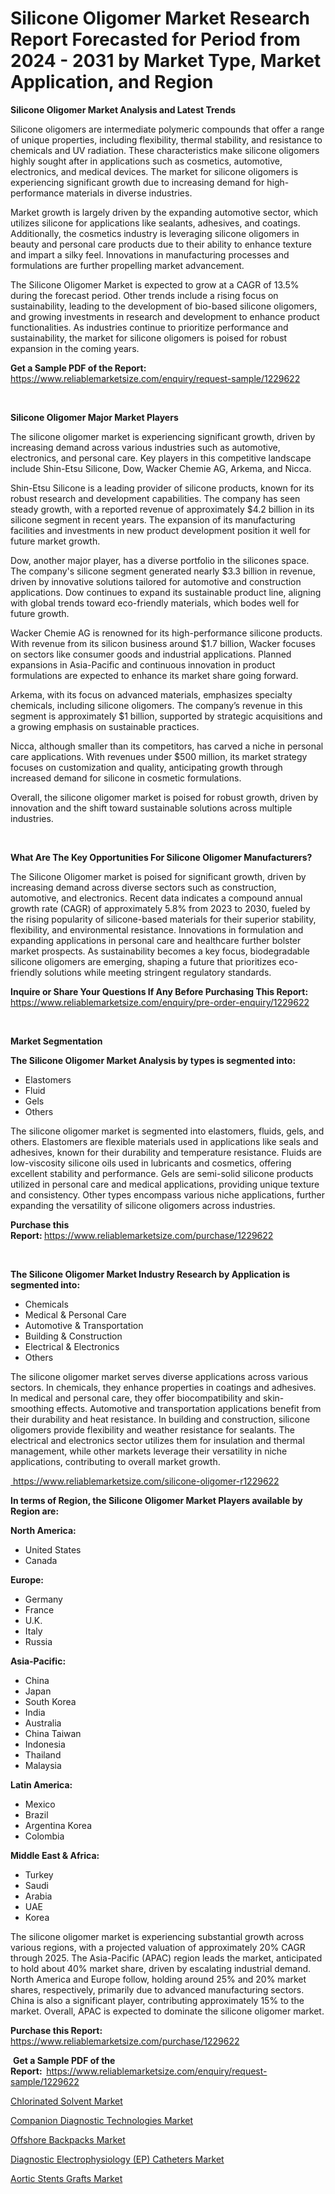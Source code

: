 <p><h1>Silicone Oligomer Market Research Report Forecasted for Period from 2024 -  2031 by Market Type, Market Application, and Region</h1></p><p><strong>Silicone Oligomer Market Analysis and Latest Trends</strong></p>
<p><p>Silicone oligomers are intermediate polymeric compounds that offer a range of unique properties, including flexibility, thermal stability, and resistance to chemicals and UV radiation. These characteristics make silicone oligomers highly sought after in applications such as cosmetics, automotive, electronics, and medical devices. The market for silicone oligomers is experiencing significant growth due to increasing demand for high-performance materials in diverse industries.</p><p>Market growth is largely driven by the expanding automotive sector, which utilizes silicone for applications like sealants, adhesives, and coatings. Additionally, the cosmetics industry is leveraging silicone oligomers in beauty and personal care products due to their ability to enhance texture and impart a silky feel. Innovations in manufacturing processes and formulations are further propelling market advancement.</p><p>The Silicone Oligomer Market is expected to grow at a CAGR of 13.5% during the forecast period. Other trends include a rising focus on sustainability, leading to the development of bio-based silicone oligomers, and growing investments in research and development to enhance product functionalities. As industries continue to prioritize performance and sustainability, the market for silicone oligomers is poised for robust expansion in the coming years.</p></p>
<p><strong>Get a Sample PDF of the Report:&nbsp;</strong> <a href="https://www.reliablemarketsize.com/enquiry/request-sample/1229622?utm_campaign=1131&utm_medium=2&utm_source=Github&utm_content=ia&utm_term=10112024&utm_id=silicone-oligomer">https://www.reliablemarketsize.com/enquiry/request-sample/1229622</a></p>
<p>&nbsp;</p>
<p><strong>Silicone Oligomer Major Market Players</strong></p>
<p><p>The silicone oligomer market is experiencing significant growth, driven by increasing demand across various industries such as automotive, electronics, and personal care. Key players in this competitive landscape include Shin-Etsu Silicone, Dow, Wacker Chemie AG, Arkema, and Nicca.</p><p>Shin-Etsu Silicone is a leading provider of silicone products, known for its robust research and development capabilities. The company has seen steady growth, with a reported revenue of approximately $4.2 billion in its silicone segment in recent years. The expansion of its manufacturing facilities and investments in new product development position it well for future market growth.</p><p>Dow, another major player, has a diverse portfolio in the silicones space. The company's silicone segment generated nearly $3.3 billion in revenue, driven by innovative solutions tailored for automotive and construction applications. Dow continues to expand its sustainable product line, aligning with global trends toward eco-friendly materials, which bodes well for future growth.</p><p>Wacker Chemie AG is renowned for its high-performance silicone products. With revenue from its silicon business around $1.7 billion, Wacker focuses on sectors like consumer goods and industrial applications. Planned expansions in Asia-Pacific and continuous innovation in product formulations are expected to enhance its market share going forward.</p><p>Arkema, with its focus on advanced materials, emphasizes specialty chemicals, including silicone oligomers. The company’s revenue in this segment is approximately $1 billion, supported by strategic acquisitions and a growing emphasis on sustainable practices.</p><p>Nicca, although smaller than its competitors, has carved a niche in personal care applications. With revenues under $500 million, its market strategy focuses on customization and quality, anticipating growth through increased demand for silicone in cosmetic formulations.</p><p>Overall, the silicone oligomer market is poised for robust growth, driven by innovation and the shift toward sustainable solutions across multiple industries.</p></p>
<p>&nbsp;</p>
<p><strong>What Are The Key Opportunities For Silicone Oligomer Manufacturers?</strong></p>
<p><p>The Silicone Oligomer market is poised for significant growth, driven by increasing demand across diverse sectors such as construction, automotive, and electronics. Recent data indicates a compound annual growth rate (CAGR) of approximately 5.8% from 2023 to 2030, fueled by the rising popularity of silicone-based materials for their superior stability, flexibility, and environmental resistance. Innovations in formulation and expanding applications in personal care and healthcare further bolster market prospects. As sustainability becomes a key focus, biodegradable silicone oligomers are emerging, shaping a future that prioritizes eco-friendly solutions while meeting stringent regulatory standards.</p></p>
<p><strong>Inquire or Share Your Questions If Any Before Purchasing This Report:</strong> <a href="https://www.reliablemarketsize.com/enquiry/pre-order-enquiry/1229622?utm_campaign=1131&utm_medium=2&utm_source=Github&utm_content=ia&utm_term=10112024&utm_id=silicone-oligomer">https://www.reliablemarketsize.com/enquiry/pre-order-enquiry/1229622</a></p>
<p>&nbsp;</p>
<p><strong>Market Segmentation</strong></p>
<p><strong>The Silicone Oligomer Market Analysis by types is segmented into:</strong></p>
<p><ul><li>Elastomers</li><li>Fluid</li><li>Gels</li><li>Others</li></ul></p>
<p><p>The silicone oligomer market is segmented into elastomers, fluids, gels, and others. Elastomers are flexible materials used in applications like seals and adhesives, known for their durability and temperature resistance. Fluids are low-viscosity silicone oils used in lubricants and cosmetics, offering excellent stability and performance. Gels are semi-solid silicone products utilized in personal care and medical applications, providing unique texture and consistency. Other types encompass various niche applications, further expanding the versatility of silicone oligomers across industries.</p></p>
<p><strong>Purchase this Report:&nbsp;</strong><a href="https://www.reliablemarketsize.com/purchase/1229622?utm_campaign=1131&utm_medium=2&utm_source=Github&utm_content=ia&utm_term=10112024&utm_id=silicone-oligomer">https://www.reliablemarketsize.com/purchase/1229622</a></p>
<p>&nbsp;</p>
<p><strong>The Silicone Oligomer Market Industry Research by Application is segmented into:</strong></p>
<p><ul><li>Chemicals</li><li>Medical & Personal Care</li><li>Automotive & Transportation</li><li>Building & Construction</li><li>Electrical & Electronics</li><li>Others</li></ul></p>
<p><p>The silicone oligomer market serves diverse applications across various sectors. In chemicals, they enhance properties in coatings and adhesives. In medical and personal care, they offer biocompatibility and skin-smoothing effects. Automotive and transportation applications benefit from their durability and heat resistance. In building and construction, silicone oligomers provide flexibility and weather resistance for sealants. The electrical and electronics sector utilizes them for insulation and thermal management, while other markets leverage their versatility in niche applications, contributing to overall market growth.</p></p>
<p><a href="https://www.reliablemarketsize.com/silicone-oligomer-r1229622?utm_campaign=1131&utm_medium=2&utm_source=Github&utm_content=ia&utm_term=10112024&utm_id=silicone-oligomer">&nbsp;https://www.reliablemarketsize.com/silicone-oligomer-r1229622</a></p>
<p><strong>In terms of Region, the Silicone Oligomer Market Players available by Region are:</strong></p>
<p>
    <p> <strong> North America: </strong>
        <ul>
            <li>United States</li>
            <li>Canada</li>
        </ul>
        </p> 
    <p> <strong> Europe: </strong>
        <ul>
            <li>Germany</li>
            <li>France</li>
            <li>U.K.</li>
            <li>Italy</li>
            <li>Russia</li>
        </ul>
        </p> 
    <p> <strong> Asia-Pacific: </strong>
        <ul>
            <li>China</li>
            <li>Japan</li>
            <li>South Korea</li>
            <li>India</li>
            <li>Australia</li>
            <li>China Taiwan</li>
            <li>Indonesia</li>
            <li>Thailand</li>
            <li>Malaysia</li>
        </ul>
        </p> 
    <p> <strong> Latin America: </strong>
        <ul>
            <li>Mexico</li>
            <li>Brazil</li>
            <li>Argentina Korea</li>
            <li>Colombia</li>
        </ul>
        </p> 
    <p> <strong> Middle East & Africa: </strong>
        <ul>
            <li>Turkey</li>
            <li>Saudi</li>
            <li>Arabia</li>
            <li>UAE</li>
            <li>Korea</li>
        </ul>
    </p>
    </p>
<p><p>The silicone oligomer market is experiencing substantial growth across various regions, with a projected valuation of approximately 20% CAGR through 2025. The Asia-Pacific (APAC) region leads the market, anticipated to hold about 40% market share, driven by escalating industrial demand. North America and Europe follow, holding around 25% and 20% market shares, respectively, primarily due to advanced manufacturing sectors. China is also a significant player, contributing approximately 15% to the market. Overall, APAC is expected to dominate the silicone oligomer market.</p></p>
<p><strong>Purchase this Report: </strong><a href="https://www.reliablemarketsize.com/purchase/1229622?utm_campaign=1131&utm_medium=2&utm_source=Github&utm_content=ia&utm_term=10112024&utm_id=silicone-oligomer">https://www.reliablemarketsize.com/purchase/1229622</a></p>
<p>&nbsp;<strong>Get a Sample PDF of the Report:&nbsp;&nbsp;</strong><a href="https://www.reliablemarketsize.com/enquiry/request-sample/1229622?utm_campaign=1131&utm_medium=2&utm_source=Github&utm_content=ia&utm_term=10112024&utm_id=silicone-oligomer">https://www.reliablemarketsize.com/enquiry/request-sample/1229622</a></p>
<p><strong></strong></p>
<p><p><a href="https://github.com/kandidbn/Market-Research-Report-List-1/blob/main/chlorinated-solvent-market.md?utm_campaign=1131&utm_medium=2&utm_source=Github&utm_content=ia&utm_term=10112024&utm_id=silicone-oligomer">Chlorinated Solvent Market</a></p><p><a href="https://www.linkedin.com/pulse/companion-diagnostic-technologies-market-evolution-future-hgide?utm_campaign=1131&utm_medium=2&utm_source=Github&utm_content=ia&utm_term=10112024&utm_id=silicone-oligomer">Companion Diagnostic Technologies Market</a></p><p><a href="https://www.linkedin.com/pulse/global-offshore-backpacks-market-pulse-trends-growth-analysis-kmb4e?utm_campaign=1131&utm_medium=2&utm_source=Github&utm_content=ia&utm_term=10112024&utm_id=silicone-oligomer">Offshore Backpacks Market</a></p><p><a href="https://issuu.com/reportprime-2/docs/diagnostic-electrophysiology-ep-cat_75ece3d054c0ed?utm_campaign=1131&utm_medium=2&utm_source=Github&utm_content=ia&utm_term=10112024&utm_id=silicone-oligomer">Diagnostic Electrophysiology (EP) Catheters Market</a></p><p><a href="https://issuu.com/reportprime-2/docs/aortic-stents-grafts-market-size-20_f7f5d9e07bec31?utm_campaign=1131&utm_medium=2&utm_source=Github&utm_content=ia&utm_term=10112024&utm_id=silicone-oligomer">Aortic Stents Grafts Market</a></p></p>
